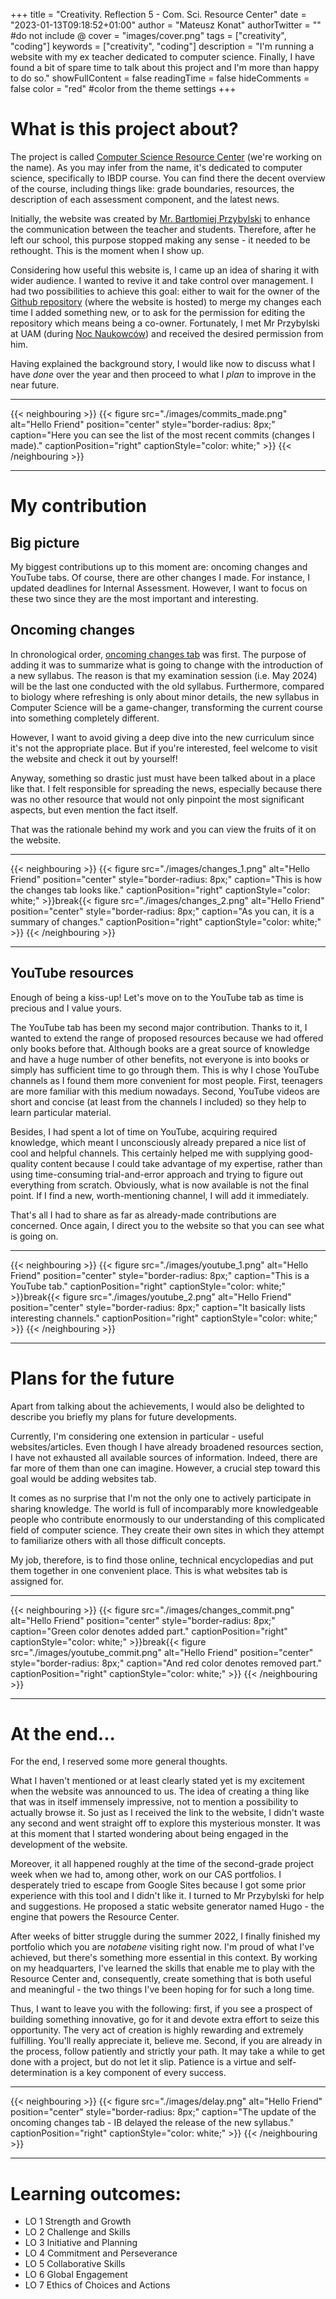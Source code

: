 +++
title = "Creativity. Reflection 5 - Com. Sci. Resource Center"
date = "2023-01-13T09:18:52+01:00"
author = "Mateusz Konat"
authorTwitter = "" #do not include @
cover = "images/cover.png"
tags = ["creativity", "coding"]
keywords = ["creativity", "coding"]
description = "I'm running a website with my ex teacher dedicated to computer science. Finally, I have found a bit of spare time to talk about this project and I'm more than happy to do so."
showFullContent = false
readingTime = false
hideComments = false
color = "red" #color from the theme settings
+++

# What is this project about?
The project is called [Computer Science Resource Center](https://bprzybylski.github.io/IB-CS-GeS/) (we're working on the name). As you may infer from the name, it's dedicated to computer science, specifically to IBDP course. You can find there the decent overview of the course, including things like: grade boundaries, resources, the description of each assessment component, and the latest news.

Initially, the website was created by [Mr. Bartłomiej Przybylski](https://bap.faculty.wmi.amu.edu.pl/en/) to enhance the communication between the teacher and students. Therefore, after he left our school, this purpose stopped making any sense - it needed to be rethought. This is the moment when I show up. 

Considering how useful this website is, I came up an idea of sharing it with wider audience. I wanted to revive it and take control over management. I had two possibilities to achieve this goal: either to wait for the owner of the [Github repository](https://github.com/bprzybylski/IB-CS-GeS) (where the website is hosted) to merge my changes each time I added something new, or to ask for the permission for editing the repository which means being a co-owner. Fortunately, I met Mr Przybylski at UAM (during [Noc Naukowców](https://www.poznan.nocnaukowcow.pl)) and received the desired permission from him.

Having explained the background story, I would like now to discuss what I have _done_ over the year and then proceed to what I _plan_ to improve in the near future.

***
{{< neighbouring >}}
{{< figure src="./images/commits_made.png" alt="Hello Friend" position="center" style="border-radius: 8px;" caption="Here you can see the list of the most recent commits (changes I made)." captionPosition="right" captionStyle="color: white;" >}}
{{< /neighbouring >}}
***

# My contribution
## Big picture
My biggest contributions up to this moment are: oncoming changes and YouTube tabs. Of course, there are other changes I made. For instance, I updated deadlines for Internal Assessment. However, I want to focus on these two since they are the most important and interesting.

## Oncoming changes
In chronological order, [oncoming changes tab](https://bprzybylski.github.io/IB-CS-GeS/general-information/oncoming-changes/) was first. The purpose of adding it was to summarize what is going to change with the introduction of a new syllabus. The reason is that my examination session (i.e. May 2024) will be the last one conducted with the old syllabus. Furthermore, compared to biology where refreshing is only about minor details, the new syllabus in Computer Science will be a game-changer, transforming the current course into something completely different. 

However, I want to avoid giving a deep dive into the new curriculum since it's not the appropriate place. But if you're interested, feel welcome to visit the website and check it out by yourself! 

Anyway, something so drastic just must have been talked about in a place like that. I felt responsible for spreading the news, especially because there was no other resource that would not only pinpoint the most significant aspects, but even mention the fact itself. 

That was the rationale behind my work and you can view the fruits of it on the website.

***
{{< neighbouring >}}
{{< figure src="./images/changes_1.png" alt="Hello Friend" position="center" style="border-radius: 8px;" caption="This is how the changes tab looks like." captionPosition="right" captionStyle="color: white;" >}}break{{< figure src="./images/changes_2.png" alt="Hello Friend" position="center" style="border-radius: 8px;" caption="As you can, it is a summary of changes." captionPosition="right" captionStyle="color: white;" >}}
{{< /neighbouring >}}
***

## YouTube resources
Enough of being a kiss-up! Let's move on to the YouTube tab as time is precious and I value yours.

The YouTube tab has been my second major contribution. Thanks to it, I wanted to extend the range of proposed resources because we had offered only books before that. Although books are a great source of knowledge and have a huge number of other benefits, not everyone is into books or simply has sufficient time to go through them. This is why I chose YouTube channels as I found them more convenient for most people. First, teenagers are more familiar with this medium nowadays. Second, YouTube videos are short and concise (at least from the channels I included) so they help to learn particular material.

Besides, I had spent a lot of time on YouTube, acquiring required knowledge, which meant I unconsciously already prepared a nice list of cool and helpful channels. This certainly helped me with supplying good-quality content because I could take advantage of my expertise, rather than using time-consuming trial-and-error approach and trying to figure out everything from scratch. Obviously, what is now available is not the final point. If I find a new, worth-mentioning channel, I will add it immediately.

That's all I had to share as far as already-made contributions are concerned. Once again, I direct you to the website so that you can see what is going on.

***
{{< neighbouring >}}
{{< figure src="./images/youtube_1.png" alt="Hello Friend" position="center" style="border-radius: 8px;" caption="This is a YouTube tab." captionPosition="right" captionStyle="color: white;" >}}break{{< figure src="./images/youtube_2.png" alt="Hello Friend" position="center" style="border-radius: 8px;" caption="It basically lists interesting channels." captionPosition="right" captionStyle="color: white;" >}}
{{< /neighbouring >}}
***

# Plans for the future
Apart from talking about the achievements, I would also be delighted to describe you briefly my plans for future developments.

Currently, I'm considering one extension in particular - useful websites/articles. Even though I have already broadened resources section, I have not exhausted all available sources of information. Indeed, there are far more of them than one can imagine. However, a crucial step toward this goal would be adding websites tab. 

It comes as no surprise that I'm not the only one to actively participate in sharing knowledge. The world is full of incomparably more knowledgeable people who contribute enormously to our understanding of this complicated field of computer science. They create their own sites in which they attempt to familiarize others with all those difficult concepts. 

My job, therefore, is to find those online, technical encyclopedias and put them together in one convenient place. This is what websites tab is assigned for.


***
{{< neighbouring >}}
{{< figure src="./images/changes_commit.png" alt="Hello Friend" position="center" style="border-radius: 8px;" caption="Green color denotes added part." captionPosition="right" captionStyle="color: white;" >}}break{{< figure src="./images/youtube_commit.png" alt="Hello Friend" position="center" style="border-radius: 8px;" caption="And red color denotes removed part." captionPosition="right" captionStyle="color: white;" >}}
{{< /neighbouring >}}
***

# At the end...
For the end, I reserved some more general thoughts. 

What I haven't mentioned or at least clearly stated yet is my excitement when the website was announced to us. The idea of creating a thing like that was in itself immensely impressive, not to mention a possibility to actually browse it. So just as I received the link to the website, I didn't waste any second and went straight off to explore this mysterious monster. It was at this moment that I started wondering about being engaged in the development of the website. 

Moreover, it all happened roughly at the time of the second-grade project week when we had to, among other, work on our CAS portfolios. I desperately tried to escape from Google Sites because I got some prior experience with this tool and I didn't like it. I turned to Mr Przybylski for help and suggestions. He proposed a static website generator named Hugo - the engine that powers the Resource Center.

After weeks of bitter struggle during the summer 2022, I finally finished my portfolio which you are _notabene_ visiting right now. I'm proud of what I've achieved, but there's something more essential in this context. By working on my headquarters, I've learned the skills that enable me to play with the Resource Center and, consequently, create something that is both useful and meaningful - the two things I've been hoping for for such a long time.

Thus, I want to leave you with the following: first, if you see a prospect of building something innovative, go for it and devote extra effort to seize this opportunity. The very act of creation is highly rewarding and extremely fulfilling. You'll really appreciate it, believe me. Second, if you are already in the process, follow patiently and strictly your path. It may take a while to get done with a project, but do not let it slip. Patience is a virtue and self-determination is a key component of every success.

***
{{< neighbouring >}}
{{< figure src="./images/delay.png" alt="Hello Friend" position="center" style="border-radius: 8px;" caption="The update of the oncoming changes tab - IB delayed the release of the new syllabus." captionPosition="right" captionStyle="color: white;" >}}
{{< /neighbouring >}}
***

# Learning outcomes:
- LO 1 Strength and Growth
- LO 2 Challenge and Skills
- LO 3 Initiative and Planning
- LO 4 Commitment and Perseverance
- LO 5 Collaborative Skills
- LO 6 Global Engagement
- LO 7 Ethics of Choices and Actions
